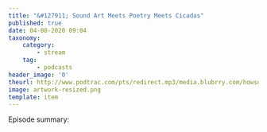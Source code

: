 ```yaml
---
title: "&#127911; Sound Art Meets Poetry Meets Cicadas"
published: true
date: 04-08-2020 09:04
taxonomy:
    category:
        - stream
    tag:
        - podcasts
header_image: '0'
theurl: http://www.podtrac.com/pts/redirect.mp3/media.blubrry.com/howsound/p/transom.org/wp-content/uploads/2020/07/Sound-Art-Meets-Poetry-Meets-Cicadas.mp3
image: artwork-resized.png
template: item
--- 
```

Episode summary: 

